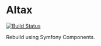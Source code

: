 # Altax

[![Build Status](https://travis-ci.org/kohkimakimoto/altax.png?branch=2.0)](https://travis-ci.org/kohkimakimoto/altax)

Rebuild using Symfony Components.

